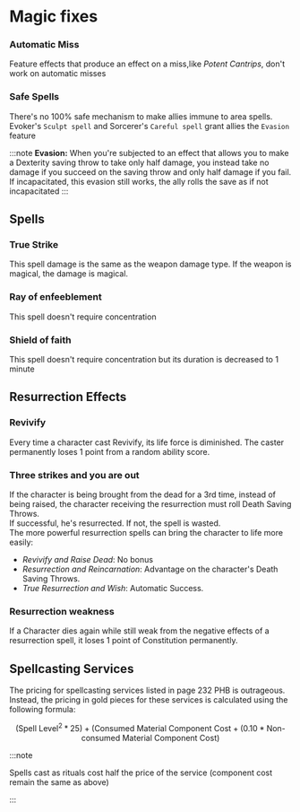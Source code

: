 
# Magic fixes

### Automatic Miss  

Feature effects that produce an effect on a miss,like *Potent Cantrips*, don't work on automatic misses  

### Safe Spells  

There's no 100% safe mechanism to make allies immune to area spells. Evoker's `Sculpt spell` and Sorcerer's `Careful spell` grant allies the `Evasion` feature  

:::note
**Evasion:** When you're subjected to an effect that allows you to make a Dexterity saving throw to take only half damage, you instead take no damage if you succeed on the saving throw and only half damage if you fail. If incapacitated, this evasion still works, the ally rolls the save as if not incapacitated
:::

## Spells

### True Strike

This spell damage is the same as the weapon damage type. If the weapon is magical, the damage is magical.


### Ray of enfeeblement

This spell doesn't require concentration  

### Shield of faith

This spell doesn't require concentration but its duration is decreased to 1 minute

## Resurrection Effects

### Revivify

Every time a character cast Revivify, its life force is diminished. The caster permanently loses 1 point from a random ability score.  

### Three strikes and you are out

If the character is being brought from the dead for a 3rd time, instead of being raised, the character receiving the resurrection must roll Death Saving Throws.  
If successful, he's resurrected. If not, the spell is wasted.  
The more powerful resurrection spells can bring the character to life more easily:  
- *Revivify and Raise Dead*: No bonus  
- *Resurrection and Reincarnation*: Advantage on the character's Death Saving Throws.  
- *True Resurrection and Wish*: Automatic Success.  
  
### Resurrection weakness

If a Character dies again while still weak from the negative effects of a resurrection spell, it loses 1 point of Constitution permanently.  

## Spellcasting Services  
The pricing for spellcasting services listed in page 232 PHB is outrageous.  
Instead, the pricing in gold pieces for these services is calculated using the following formula:  

$$
(\text{Spell Level}^2 * 25) + (\text{Consumed Material Component Cost} + (0.10 * \text{Non-consumed Material Component Cost})
$$

:::note

Spells cast as rituals cost half the price of the service (component cost remain the same as above)  

:::
